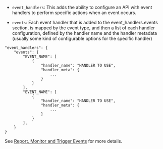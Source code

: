 

* `event_handlers`: This adds the ability to configure an API with event handlers to perform specific actions when an event occurs. 

* `events`: Each event handler that is added to the event_handlers.events section, is mapped by the event type, and then a list of each handler configuration, defined by the handler name and the handler metadata (usually some kind of configurable options for the specific handler)

```{.copyWrapper}
"event_handlers": {
    "events": {
        "EVENT_NAME": [
            {
                "handler_name": "HANDLER TO USE",
                "handler_meta": {
                    ...
                }
            }
        ],
        "EVENT_NAME": [
            {
                "handler_name": "HANDLER TO USE",
                "handler_meta": {
                    ...
                }
            }
        ],
    }
}
```

See [Report, Monitor and Trigger Events](https://tyk.io/docs/report-monitor-trigger-events/) for more details.
